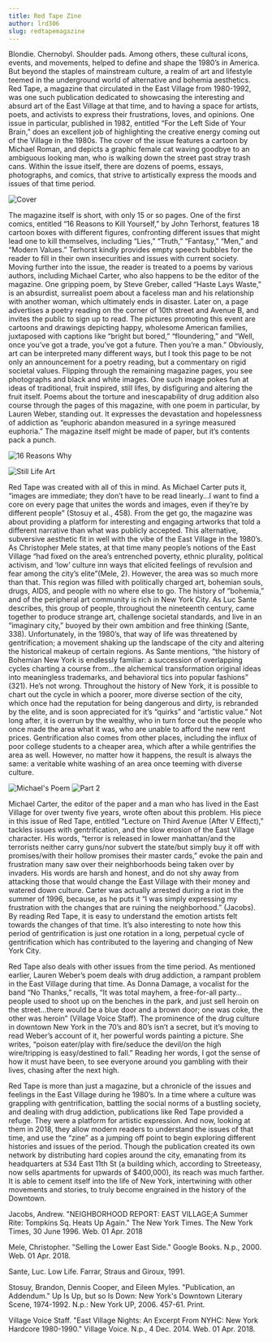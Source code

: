 ```yaml
---
title: Red Tape Zine
author: lrd306
slug: redtapemagazine
---
```


Blondie. Chernobyl. Shoulder pads. Among others, these cultural icons, events, and movements, helped to define and shape the 1980’s in America. But beyond the staples of mainstream culture, a realm of art and lifestyle teemed in the underground world of alternative and bohemia aesthetics. Red Tape, a magazine that circulated in the East Village from 1980-1992, was one such publication dedicated to showcasing the interesting and absurd art of the East Village at that time, and to having a space for artists, poets, and activists to express their frustrations, loves, and opinions. One issue in particular, published in 1982, entitled “For the Left Side of Your Brain,” does an excellent job of highlighting the creative energy coming out of the Village in the 1980s. The cover of the issue  features a cartoon by Michael Roman, and depicts a graphic female cat waving goodbye to an ambiguous looking man, who is walking down the street past stray trash cans. Within the issue itself, there are dozens of poems, essays, photographs, and comics, that strive to artistically express the moods and issues of that time period.

![Cover](https://i.imgur.com/wq2Bh3y.jpg)

The magazine itself is short, with only 15 or so pages. One of the first comics, entitled “16 Reasons to Kill Yourself,” by John Terhorst, features 18 cartoon boxes with different figures, confronting different issues that might lead one to kill themselves, including “Lies,” “Truth,” “Fantasy,” “Men,” and “Modern Values.” Terhorst kindly provides empty speech bubbles for the reader to fill in their own insecurities and issues with current society. Moving further into the issue, the reader is treated to a poems by various authors, including Michael Carter, who also happens to be the editor of the magazine. One gripping poem, by Steve Greber, called “Haste Lays Waste,” is an absurdist, surrealist poem about a faceless man and his relationship with another woman, which ultimately ends in disaster. Later on, a page advertises a poetry reading on the corner of 10th street and Avenue B, and invites the public to sign up to read. The pictures promoting this event are cartoons and drawings depicting happy, wholesome American families, juxtaposed with captions like “bright but bored,” “floundering,” and “Well, once you’ve got a trade, you’ve got a future. Then you’re a man.” Obviously, art can be interpreted many different ways, but I took this page to be not only an announcement for a poetry reading, but a commentary on rigid societal values. Flipping through the remaining magazine pages, you see photographs and black and white images. One such image pokes fun at ideas of traditional, fruit inspired, still lifes, by disfiguring and altering the fruit itself. Poems about the torture and inescapability of drug addition also course through the pages of this magazine, with one poem in particular, by Lauren Weber, standing out. It expresses the devastation and hopelessness of addiction as “euphoric abandon measured in a syringe measured euphoria.” The magazine itself might be made of paper, but it’s contents pack a punch.

![16 Reasons Why](https://i.imgur.com/f70yeyO.jpg)

![Still Life Art](https://i.imgur.com/IpbcQiu.jpg)

Red Tape was created with all of this in mind. As Michael Carter puts it, “images are immediate; they don’t have to be read linearly…I want to find a core on every page that unites the words and images, even if they’re by different people” (Stosuy et al., 458). From the get go, the magazine was about providing a platform for interesting and engaging artworks that told a different narrative than what was publicly accepted. This alternative, subversive aesthetic fit in well with the vibe of the East Village in the 1980’s. As Christopher Mele states, at that time many people’s notions of the East Village “had fixed on the area’s entrenched poverty, ethnic plurality, political activism, and ‘low’ culture inn ways that elicited feelings of revulsion and fear among the city’s elite”(Mele, 2). However, the area was so much more than that. This region was filled with politically charged art, bohemian souls, drugs, AIDS, and people with no where else to go. The history of “bohemia,” and of the peripheral art community is rich in New York City. As Luc Sante describes, this group of people, throughout the nineteenth century, came together to produce strange art, challenge societal standards, and live in an “imaginary city,” buoyed by their own ambition and free thinking (Sante, 338). Unfortunately, in the 1980’s, that way of life was threatened by gentrification; a movement shaking up the landscape of the city and altering the historical makeup of certain regions. As Sante mentions, “the history of Bohemian New York is endlessly familiar: a succession of overlapping cycles charting a course from…the alchemical transformation original ideas into meaningless trademarks, and behavioral tics into popular fashions” (321). He’s not wrong. Throughout the history of New York, it is possible to chart out the cycle in which a poorer, more diverse section of the city, which once had the reputation for being dangerous and dirty, is rebranded by the elite, and is soon appreciated for it’s “quirks” and “artistic value.” Not long after, it is overrun by the wealthy, who in turn force out the people who once made the area what it was, who are unable to afford the new rent prices. Gentrification also comes from other places, including the influx of poor college students to a cheaper area, which after a while gentrifies the area as well. However, no matter how it happens, the result is always the same: a veritable white washing of an area once teeming with diverse culture.

![Michael's Poem](https://i.imgur.com/0aiP0yA.jpg)
![Part 2](https://i.imgur.com/9DrWcKD.jpg)

Michael Carter, the editor of the paper and a man who has lived in the East Village for over twenty five years, wrote often about this problem. His piece in this issue of Red Tape, entitled “Lecture on Third Avenue (After V Effect),” tackles issues with gentrification, and the slow erosion of the East Village character. His words, “terror is released in lower manhattan/and the terrorists neither carry guns/nor subvert the state/but simply buy it off with promises/with their hollow promises their master cards,” evoke the pain and frustration many saw over their neighborhoods being taken over by invaders. His words are harsh and honest, and do not shy away from attacking those that would change the East Village with their money and watered down culture. Carter was actually arrested during a riot in the summer of 1996, because, as he puts it “I was simply expressing my frustration with the changes that are ruining the neighborhood.” (Jacobs). By reading Red Tape, it is easy to understand the emotion artists felt towards the changes of that time. It’s also interesting to note how this period of gentrification is just one rotation in a long, perpetual cycle of gentrification which has contributed to the layering and changing of New York City.


Red Tape also deals with other issues from the time period. As mentioned earlier, Lauren Weber’s poem deals with drug addiction, a rampant problem in the East Village during that time. As Donna Damage, a vocalist for the band “No Thanks,” recalls, “It was total mayhem, a free-for-all party…people used to shoot up on the benches in the park, and just sell heroin on the street…there would be a blue door and a brown door; one was coke, the other was heroin” (Village Voice Staff). The prominence of the drug culture in downtown New York in the 70’s and 80’s isn’t a secret, but it’s moving to read Weber’s account of it, her powerful words painting a picture. She writes, “poison eater/play with fire/seduce the devil/on the high wire/tripping is easy/destined to fall.” Reading her words, I got the sense of how it must have been, to see everyone around you gambling with their lives, chasing after the next high.


Red Tape is more than just a magazine, but a chronicle of the issues and feelings in the East Village during he 1980’s. In a time where a culture was grappling with gentrification, battling the social norms of a bustling society, and dealing with drug addiction, publications like Red Tape provided a refuge. They were a platform for artistic expression. And now, looking at them in 2018, they allow modern readers to understand the issues of that time, and use the “zine” as a jumping off point to begin exploring different histories and issues of the period. Though the publication created its own network by distributing hard copies around the city, emanating from its headquarters at 534 East 11th St (a building which, according to Streeteasy, now sells apartments for upwards of $400,000), its reach was much farther. It is able to cement itself into the life of New York, intertwining with other movements and stories, to truly become engrained in the history of the Downtown.

Jacobs, Andrew. "NEIGHBORHOOD REPORT: EAST VILLAGE;A Summer Rite: Tompkins Sq. Heats Up Again." The New York Times. The New York Times, 30 June 1996. Web. 01 Apr. 2018

Mele, Christopher. "Selling the Lower East Side." Google Books. N.p., 2000. Web. 01 Apr. 2018.


Sante, Luc. Low Life. Farrar, Straus and Giroux, 1991.

Stosuy, Brandon, Dennis Cooper, and Eileen Myles. "Publication, an Addendum." Up Is Up, but so Is Down: New York's Downtown Literary Scene, 1974-1992. N.p.: New York UP, 2006. 457-61. Print.


Village Voice Staff. "East Village Nights: An Excerpt From NYHC: New York Hardcore 1980-1990." Village Voice. N.p., 4 Dec. 2014. Web. 01 Apr. 2018.
